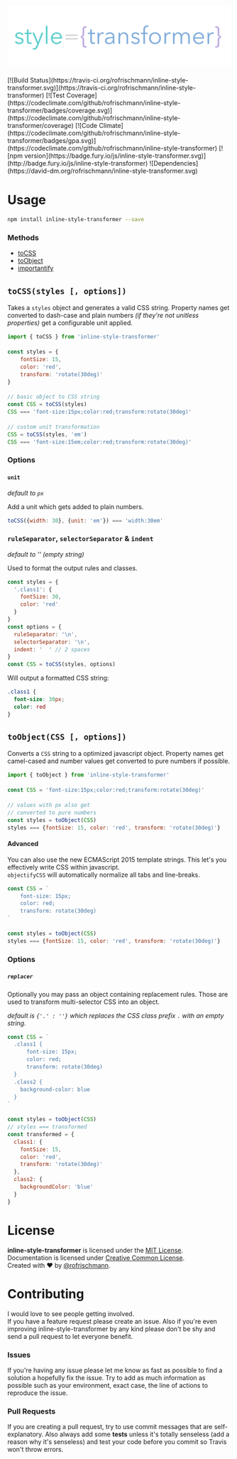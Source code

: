 <h1 align="center"><img src="docs/res/logo.png" width=600></div>
</h1>
[![Build Status](https://travis-ci.org/rofrischmann/inline-style-transformer.svg)](https://travis-ci.org/rofrischmann/inline-style-transformer)
[![Test Coverage](https://codeclimate.com/github/rofrischmann/inline-style-transformer/badges/coverage.svg)](https://codeclimate.com/github/rofrischmann/inline-style-transformer/coverage)
[![Code Climate](https://codeclimate.com/github/rofrischmann/inline-style-transformer/badges/gpa.svg)](https://codeclimate.com/github/rofrischmann/inline-style-transformer)
[![npm version](https://badge.fury.io/js/inline-style-transformer.svg)](http://badge.fury.io/js/inline-style-transformer)
![Dependencies](https://david-dm.org/rofrischmann/inline-style-transformer.svg)


# Usage
```sh
npm install inline-style-transformer --save
```
### Methods
* [toCSS](#tocssstyles--options)
* [toObject](#toObjectcss--options)
* [importantify](#importantifystyles)

## `toCSS(styles [, options])`
Takes a `styles` object and generates a valid CSS string. Property names get converted to dash-case and plain numbers *(if they're not unitless properties)* get a configurable unit applied.
```javascript
import { toCSS } from 'inline-style-transformer'

const styles = {
	fontSize: 15,
	color: 'red',
	transform: 'rotate(30deg)'
}

// basic object to CSS string
const CSS = toCSS(styles)
CSS === 'font-size:15px;color:red;transform:rotate(30deg)'

// custom unit transformation
CSS = toCSS(styles, 'em')
CSS === 'font-size:15em;color:red;transform:rotate(30deg)'
```

### Options
#### `unit`
*default to `px`*

Add a unit which gets added to plain numbers.
```javascript
toCSS({width: 30}, {unit: 'em'}) === 'width:30em'
```

### `ruleSeparator`, `selectorSeparator` & `indent`
*default to '' (empty string)*

Used to format the output rules and classes.

```javascript
const styles = {
  '.class1': {
    fontSize: 30,
    color: 'red'
  }
}
const options = {
  ruleSeparator: '\n',
  selectorSeparator: '\n',
  indent: '  ' // 2 spaces
}
const CSS = toCSS(styles, options)
```
Will output a formatted CSS string:
```CSS
.class1 {
  font-size: 30px;
  color: red
}
```


## `toObject(CSS [, options])`
Converts a `CSS` string to a optimized javascript object. Property names get camel-cased and number values get converted to pure numbers if possible.

```javascript
import { toObject } from 'inline-style-transformer'

const CSS = 'font-size:15px;color:red;transform:rotate(30deg)'

// values with px also get
// converted to pure numbers
const styles = toObject(CSS)
styles === {fontSize: 15, color: 'red', transform: 'rotate(30deg)'}
```
#### Advanced
You can also use the new ECMAScript 2015 template strings. This let's you effectively write CSS within javascript. <br>
`objectifyCSS` will automatically normalize all tabs and line-breaks.

```javascript
const CSS = `
	font-size: 15px;
	color: red;
	transform: rotate(30deg)
`

const styles = toObject(CSS)
styles === {fontSize: 15, color: 'red', transform: 'rotate(30deg)'}
```

### Options
##### `replacer`
Optionally you may pass an object containing replacement rules. Those are used to transform multi-selector CSS into an object.

*default is `{'.' : ''}` which replaces the CSS class prefix `.` with an empty string.*

```javascript
const CSS = `
  .class1 {
	  font-size: 15px;
	  color: red;
	  transform: rotate(30deg)
  }
  .class2 {
    background-color: blue
  }
`

const styles = toObject(CSS)
// styles === transformed
const transformed = {
  class1: {
    fontSize: 15,
    color: 'red',
    transform: 'rotate(30deg)'
  },
  class2: {
    backgroundColor: 'blue'
  }
}
```

# License
**inline-style-transformer** is licensed under the [MIT License](http://opensource.org/licenses/MIT).<br>
Documentation is licensed under [Creative Common License](http://creativecommons.org/licenses/by/4.0/).<br>
Created with ♥ by [@rofrischmann](http://rofrischmann.de).

# Contributing
I would love to see people getting involved.<br>
If you have a feature request please create an issue. Also if you're even improving inline-style-transformer by any kind please don't be shy and send a pull request to let everyone benefit.

### Issues
If you're having any issue please let me know as fast as possible to find a solution a hopefully fix the issue. Try to add as much information as possible such as your environment, exact case, the line of actions to reproduce the issue.

### Pull Requests
If you are creating a pull request, try to use commit messages that are self-explanatory. Also always add some **tests** unless it's totally senseless (add a reason why it's senseless) and test your code before you commit so Travis won't throw errors.
